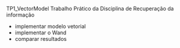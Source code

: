 TP1_VectorModel
Trabalho Prático da Disciplina de Recuperação da informação
* implementar modelo vetorial
* implementar o Wand
* comparar resultados
